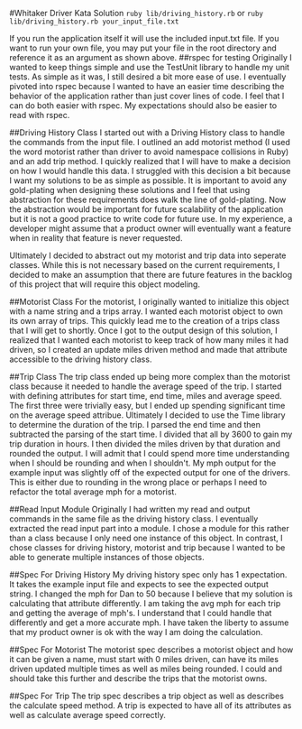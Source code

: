 #Whitaker Driver Kata Solution
`ruby lib/driving_history.rb`
or
`ruby lib/driving_history.rb your_input_file.txt`

If you run the application itself it will use the included input.txt file. If you want to run your own file, you may put your file in the root directory and reference it as an argument as shown above.
##rspec for testing
Originally I wanted to keep things simple and use the TestUnit library to handle my unit tests. As simple as it was, I still desired a bit more ease of use. I eventually pivoted into rspec because I wanted to have an easier time describing the behavior of the application rather than just cover lines of code. I feel that I can do both easier with rspec. My expectations should also be easier to read with rspec.

##Driving History Class
I started out with a Driving History class to handle the commands from the input file. I outlined an add motorist method (I used the word motorist rather than driver to avoid namespace collisions in Ruby) and an add trip method. I quickly realized that I will have to make a decision on how I would handle this data. I struggled with this decision a bit because I want my solutions to be as simple as possible. It is important to avoid any gold-plating when designing these solutions and I feel that using abstraction for these requirements does walk the line of gold-plating. Now the abstraction would be important for future scalability of the application but it is not a good practice to write code for future use. In my experience, a developer might assume that a product owner will eventually want a feature when in reality that feature is never requested.

Ultimately I decided to abstract out my motorist and trip data into seperate classes. While this is not necessary based on the current requirements, I decided to make an assumption that there are future features in the backlog of this project that will require this object modeling.

##Motorist Class
For the motorist, I originally wanted to initialize this object with a name string and a trips array. I wanted each motorist object to own its own array of trips. This quickly lead me to the creation of a trips class that I will get to shortly. Once I got to the output design of this solution, I realized that I wanted each motorist to keep track of how many miles it had driven, so I created an update miles driven method and made that attribute accessible to the driving history class.

##Trip Class
The trip class ended up being more complex than the motorist class because it needed to handle the average speed of the trip. I started with defining attributes for start time, end time, miles and average speed. The first three were trivially easy, but I ended up spending significant time on the average speed attribue. Ultimately I decided to use the Time library to determine the duration of the trip. I parsed the end time and then subtracted the parsing of the start time. I divided that all by 3600 to gain my trip duration in hours. I then divided the miles driven by that duration and rounded the output. I will admit that I could spend more time understanding when I should be rounding and when I shouldn't. My mph output for the example input was slightly off of the expected output for one of the drivers. This is either due to rounding in the wrong place or perhaps I need to refactor the total average mph for a motorist. 

##Read Input Module
Originally I had written my read and output commands in the same file as the driving history class. I eventually extracted the read input part into a module. I chose a module for this rather than a class because I only need one instance of this object. In contrast, I chose classes for driving history, motorist and trip because I wanted to be able to generate multiple instances of those objects.

##Spec For Driving History
My driving history spec only has 1 expectation. It takes the example input file and expects to see the expected output string. I changed the mph for Dan to 50 because I believe that my solution is calculating that attribute differently. I am taking the avg mph for each trip and getting the average of mph's. I understand that I could handle that differently and get a more accurate mph. I have taken the liberty to assume that my product owner is ok with the way I am doing the calculation. 

##Spec For Motorist
The motorist spec describes a motorist object and how it can be given a name, must start with 0 miles driven, can have its miles driven updated multiple times as well as miles being rounded. I could and should take this further and describe the trips that the motorist owns.

##Spec For Trip
The trip spec describes a trip object as well as describes the calculate speed method. A trip is expected to have all of its attributes as well as calculate average speed correctly.